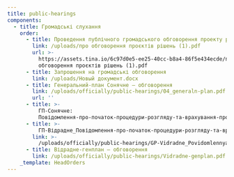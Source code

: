 ```yaml
---
title: public-hearings
components:
  - title: Громадські слухання
    order:
      - title: Проведення публічного громадського обговорення проекту рішення
        link: /uploads/про обговорення проєктів рішень (1).pdf
        url: >-
          https://assets.tina.io/6c97d0e5-ee25-40cc-b8a4-86f5e434ecde/про
          обговорення проєктів рішень (1).pdf
      - title: Запрошення на громадські обговорення
        link: /uploads/Новый документ.docx
      - title: Генеральний-план Сонячне – обговорення
        link: /uploads/officially/public-hearings/04_generaln-plan.pdf
        url: ''
      - title: >-
          ГП-Сонячне:
          Повідомлення-про-початок-процедури-розгляду-та-врахування-пропозицій-громадськості
      - title: >-
          ГП-Відрадне_Повідомлення-про-початок-процедури-розгляду-та-врахування-пропозицій-громадськості
        link: >-
          /uploads/officially/public-hearings/GP-Vidradne_Povidomlennya-pro-pochatok-protsedury-rozglyadu-ta-vrahuvannya-propozy-tsij-gromads-kosti-do-4.docx
      - title: Відрадне-генплан – обговорення
        link: /uploads/officially/public-hearings/Vidradne-genplan.pdf
    _template: HeadOrders
---
```


